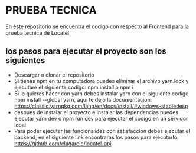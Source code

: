 # PRUEBA TECNICA

En este repositorio se encuentra el codigo con respecto al Frontend para la prueba tecnica de Locatel

## los pasos para ejecutar el proyecto son los siguientes
  - Descargar o clonar el repositorio
  - Si tienes npm en tu computadora puedes eliminar el archivo yarn.lock y ejecutare el siguiente codigo: npm install o npm i
  - Si lo quieres hacer con yarn debes instalar yarn con el siguiente codigo npm install --global yarn, aqui te dejo la documentacion: https://classic.yarnpkg.com/lang/en/docs/install/#windows-stabledesp
  - despues de instalar el proyecto e instalar las dependencias puedes ejecutar yarn dev o npm run dev para ejecutar el codigo en un servidor local
  - Para poder ejecutar las funcionalides con satisfaccion debes ejecutar el backend, en el siguiente link encontraras los pasos para ejecutarlo: https://github.com/clagarejo/locatel-api

